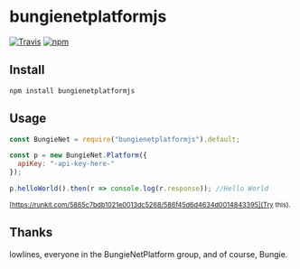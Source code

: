 # bungienetplatformjs

[![Travis](https://img.shields.io/travis/dazarobbo/BungieNetPlatformJS.svg?style=flat-square)](https://travis-ci.org/dazarobbo/BungieNetPlatformJS) [![npm](https://img.shields.io/npm/bungienetplatformjs.svg)](https://www.npmjs.com/package/bungienetplatformjs)

## Install
```bashp
npm install bungienetplatformjs
```

## Usage
```js
const BungieNet = require("bungienetplatformjs").default;

const p = new BungieNet.Platform({
  apiKey: "-api-key-here-"
});

p.helloWorld().then(r => console.log(r.response)); //Hello World
```
<sup>[https://runkit.com/5865c7bdb1021e0013dc5268/586f45d6d4634d0014843395](Try this).</sup>

## Thanks
lowlines, everyone in the BungieNetPlatform group, and of course, Bungie.
